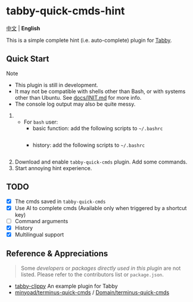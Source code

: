 # tabby-quick-cmds-hint

[中文](README_zh-CN.md) | **English**

This is a simple complete hint (i.e. auto-complete) plugin for [Tabby](https://github.com/Eugeny/tabby). 

## Quick Start

> [!NOTE]
> 
> - This plugin is still in development.
> - It may not be compatible with shells other than Bash, or with systems other than Ubuntu. See [docs/INIT.md](./docs/INIT.md) for more info.
> - The console log output may also be quite messy.

1. 
   - For `bash` user:  
      - basic function: add the following scripts to `~/.bashrc`
         ```bash
         
         ```
      - history: add the following scripts to `~/.bashrc`
         ```bash

         ```
2. Download and enable `tabby-quick-cmds` plugin. Add some commands.
3. Start annoying hint experience.


## TODO

- [x] The cmds saved in `tabby-quick-cmds`
- [x] Use AI to complete cmds (Available only when triggered by a shortcut key)
- [ ] Command arguments
- [x] History
- [x] Multilingual support

## Reference & Appreciations

> Some *developers* or *packages directly used in this plugin* are not listed. Please refer to the contributors list or `package.json`.

- [tabby-clippy](https://github.com/Eugeny/tabby-clippy) An example plugin for Tabby
- [minyoad/terminus-quick-cmds](https://github.com/minyoad/terminus-quick-cmds) / [Domain/terminus-quick-cmds](https://github.com/Domain/terminus-quick-cmds)
